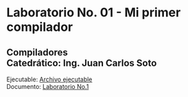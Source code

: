 # Laboratorio No. 01 - Mi primer compilador
Compiladores<br />
Catedrático: Ing. Juan Carlos Soto
---
Ejecutable: [Archivo ejecutable](https://github.com/Ale180820/LaboratorioNo1/tree/main/Ejecutable/net5.0)<br />
Documento: [Laboratorio No.1](https://github.com/Ale180820/LaboratorioNo1/blob/main/Laboratorio%20No.%201.pdf)
